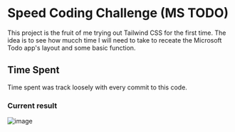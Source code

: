 # Speed Coding Challenge (MS TODO)

This project is the fruit of  me trying out Tailwind CSS for the first time. The idea is to see how mucch time I will need to take to receate the Microsoft Todo app's layout and some basic function.

## Time Spent

Time spent was track loosely with every commit to this code.

### Current result

![image](https://user-images.githubusercontent.com/28151294/118851671-996d0a80-b904-11eb-96df-d5f0c17a827d.png)
